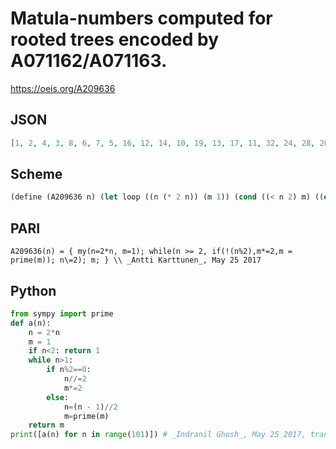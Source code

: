 # Matula\-numbers computed for rooted trees encoded by A071162/A071163\.
https://oeis.org/A209636
## JSON
```JSON
[1, 2, 4, 3, 8, 6, 7, 5, 16, 12, 14, 10, 19, 13, 17, 11, 32, 24, 28, 20, 38, 26, 34, 22, 53, 37, 43, 29, 67, 41, 59, 31, 64, 48, 56, 40, 76, 52, 68, 44, 106, 74, 86, 58, 134, 82, 118, 62, 131, 89, 107, 71, 163, 101, 139, 79, 241, 157, 191, 109, 331, 179, 277]
```
## Scheme
```Scheme
(define (A209636 n) (let loop ((n (* 2 n)) (m 1)) (cond ((< n 2) m) ((even? n) (loop (/ n 2) (* m 2))) (else (loop (/ (- n 1) 2) (A000040 m))))))
```
## PARI
```PARI
A209636(n) = { my(n=2*n, m=1); while(n >= 2, if(!(n%2),m*=2,m = prime(m)); n\=2); m; } \\ _Antti Karttunen_, May 25 2017
```
## Python
```Python
from sympy import prime
def a(n):
    n = 2*n
    m = 1
    if n<2: return 1
    while n>1:
        if n%2==0:
            n//=2
            m*=2
        else:
            n=(n - 1)//2
            m=prime(m)
    return m
print([a(n) for n in range(101)]) # _Indranil Ghosh_, May 25 2017, translated from _Antti Karttunen_'s SCHEME code
```
